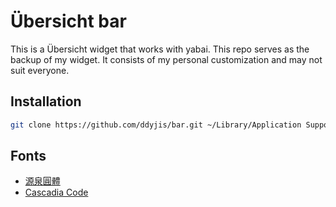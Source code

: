 # Übersicht bar

This is a Übersicht widget that works with yabai. This repo serves as the backup
of my widget. It consists of my personal customization and may not suit
everyone.

## Installation

```sh
git clone https://github.com/ddyjis/bar.git ~/Library/Application Support/Übersicht/widgets/ddyjis
```

## Fonts

- [源泉圓體](https://github.com/ButTaiwan/gensen-font)
- [Cascadia Code](https://github.com/microsoft/cascadia-code)
